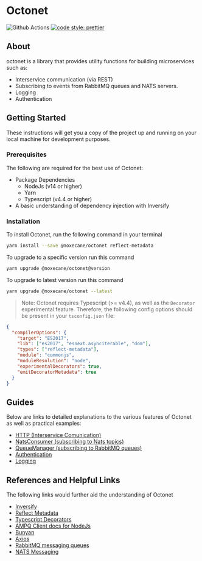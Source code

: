 # Octonet

![Github Actions](https://github.com/noxecane/octonet/actions/workflows/build-test.yml/badge.svg)
[![code style: prettier](https://img.shields.io/badge/code_style-prettier-ff69b4.svg?style=flat-square)](https://github.com/prettier/prettier)

## About

octonet is a library that provides utility functions for building microservices such as:

- Interservice communication (via REST)
- Subscribing to events from RabbitMQ queues and NATS servers.
- Logging
- Authentication

## Getting Started

These instructions will get you a copy of the project up and running on your local machine for development purposes.

### Prerequisites

The following are required for the best use of Octonet:

- Package Dependencies
  - NodeJs (v14 or higher)
  - Yarn
  - Typescript (v4.4 or higher)
- A basic understanding of dependency injection with Inversify

### Installation

To install Octonet, run the following command in your terminal

```bash
yarn install --save @noxecane/octonet reflect-metadata
```

To upgrade to a specific version run this command

```bash
yarn upgrade @noxecane/octonet@version
```

To upgrade to latest version run this command

```bash
yarn upgrade @noxecane/octonet --latest
```

> Note: Octonet requires Typescript (>= v4.4), as well as the `Decorator` experimental feature. Therefore, the following config options should be present in your `tsconfig.json` file:

```json
{
  "compilerOptions": {
    "target": "ES2017",
    "lib": ["es2017", "esnext.asynciterable", "dom"],
    "types": ["reflect-metadata"],
    "module": "commonjs",
    "moduleResolution": "node",
    "experimentalDecorators": true,
    "emitDecoratorMetadata": true
  }
}
```

## Guides

Below are links to detailed explanations to the various features of Octonet as well as practical examples:

- [HTTP (Interservice Comunication)](docs/HTTP.md)
- [NatsConsumer (subscribing to Nats topics)](docs/Consumer.md)
- [QueueManager (subscribing to RabbitMQ queues)](docs/Manager.md)
- [Authentication](docs/Authentication.md)
- [Logging](docs/Logging.md)

## References and Helpful Links

The following links would further aid the understanding of Octonet

- [Inversify](https://github.com/inversify/InversifyJS#readme)
- [Reflect Metadata](https://rbuckton.github.io/reflect-metadata/)
- [Typescript Decorators](https://www.typescriptlang.org/docs/handbook/decorators.html)
- [AMPQ Client docs for NodeJs](http://www.squaremobius.net/amqp.node/channel_api.html)
- [Bunyan](https://github.com/trentm/node-bunyan#readme)
- [Axios](https://axios-http.com/docs/intro)
- [RabbitMQ messaging queues](https://www.rabbitmq.com/)
- [NATS Messaging](https://docs.nats.io/nats-concepts/what-is-nats)
